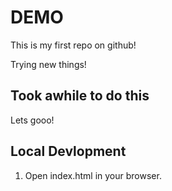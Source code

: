 # DEMO

This is my first repo on github!

Trying new things!

## Took awhile to do this

Lets gooo!

## Local Devlopment

1. Open index.html in your browser.